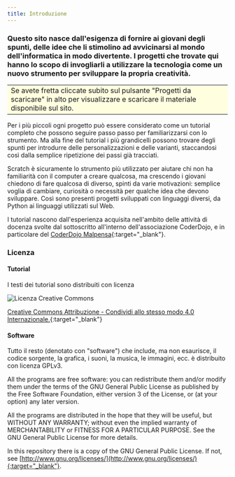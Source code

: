 ```yaml
---
title: Introduzione
---
```


### Questo sito nasce dall'esigenza di fornire ai giovani degli **spunti**, delle **idee** che li stimolino ad avvicinarsi al mondo dell'informatica in modo **divertente**. I progetti che trovate qui hanno lo scopo di invogliarli a utilizzare la tecnologia come un nuovo strumento per sviluppare la propria **creatività**.

<table><tr><td bgcolor="lightyellow">Se avete fretta cliccate subito sul pulsante "Progetti da scaricare" in alto per visualizzare e scaricare il materiale disponibile sul sito.</td></tr></table>

Per i più piccoli ogni progetto può essere considerato come un tutorial completo che possono seguire passo passo per familiarizzarsi con lo strumento. Ma alla fine del tutorial i più grandicelli possono trovare degli spunti per introdurre delle personalizzazioni e delle varianti, staccandosi così dalla semplice ripetizione dei passi già tracciati.

Scratch è sicuramente lo strumento più utilizzato per aiutare chi non ha familiarità con il computer a creare qualcosa, ma crescendo i giovani chiedono di fare qualcosa di diverso, spinti da varie motivazioni: semplice voglia di cambiare, curiosità o necessità per qualche idea che devono sviluppare. Così sono presenti progetti sviluppati con linguaggi diversi, da Python ai linguaggi utilizzati sul Web.

I tutorial nascono dall'esperienza acquisita nell'ambito delle attività di docenza svolte dal sottoscritto all'interno dell'associazione CoderDojo, e in particolare del [CoderDojo Malpensa](https://coderdojomxp.wordpress.com/){:target="_blank"}.


### Licenza

#### Tutorial

I testi dei tutorial sono distribuiti con licenza

![Licenza Creative Commons](https://i.creativecommons.org/l/by-sa/4.0/88x31.png)

[Creative Commons Attribuzione - Condividi allo stesso modo 4.0 Internazionale.](http://creativecommons.org/licenses/by-sa/4.0/deed.it){:target="_blank"}

#### Software

Tutto il resto (denotato con "software") che include, ma non esaurisce, il codice sorgente, la grafica, i suoni, la musica, le immagini, ecc. è distribuito con licenza GPLv3.

All the programs are free software: you can redistribute them and/or modify them under the terms of the GNU General Public License as published by the Free Software Foundation, either version 3 of the License, or (at your option) any later version.

All the programs are distributed in the hope that they will be useful, but WITHOUT ANY WARRANTY; without even the implied warranty of MERCHANTABILITY or FITNESS FOR A PARTICULAR PURPOSE.  See the GNU General Public License for more details.

In this repository there is a copy of the GNU General Public License. If not, see [http://www.gnu.org/licenses/](http://www.gnu.org/licenses/){:target="_blank"}.

